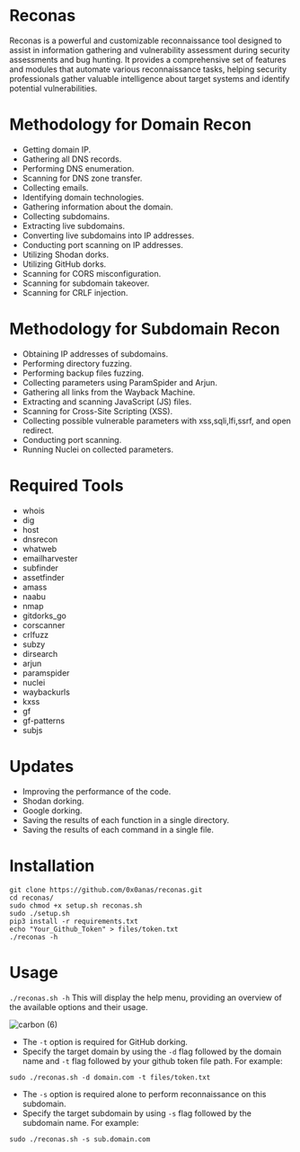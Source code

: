 # Reconas
Reconas is a powerful and customizable reconnaissance tool designed to assist in information gathering and vulnerability assessment during security assessments and bug hunting. It provides a comprehensive set of features and modules that automate various reconnaissance tasks, helping security professionals gather valuable intelligence about target systems and identify potential vulnerabilities.
# Methodology for Domain Recon
- Getting domain IP.
- Gathering all DNS records.
- Performing DNS enumeration.
- Scanning for DNS zone transfer.
- Collecting emails.
- Identifying domain technologies.
- Gathering information about the domain.
- Collecting subdomains.
- Extracting live subdomains.
- Converting live subdomains into IP addresses.
- Conducting port scanning on IP addresses.
- Utilizing Shodan dorks.
- Utilizing GitHub dorks.
- Scanning for CORS misconfiguration.
- Scanning for subdomain takeover.
- Scanning for CRLF injection.

# Methodology for Subdomain Recon
- Obtaining IP addresses of subdomains.
- Performing directory fuzzing.
- Performing backup files fuzzing.
- Collecting parameters using ParamSpider and Arjun.
- Gathering all links from the Wayback Machine.
- Extracting and scanning JavaScript (JS) files.
- Scanning for Cross-Site Scripting (XSS).
- Collecting possible vulnerable parameters with xss,sqli,lfi,ssrf, and open redirect.
- Conducting port scanning.
- Running Nuclei on collected parameters.

# Required Tools
- whois
- dig
- host
- dnsrecon
- whatweb
- emailharvester
- subfinder
- assetfinder
- amass
- naabu
- nmap
- gitdorks_go
- corscanner
- crlfuzz
- subzy
- dirsearch
- arjun
- paramspider
- nuclei
- waybackurls
- kxss
- gf
- gf-patterns
- subjs

# Updates
- Improving the performance of the code.
- Shodan dorking.
- Google dorking.
- Saving the results of each function in a single directory.
- Saving the results of each command in a single file.

# Installation
```
git clone https://github.com/0x0anas/reconas.git
cd reconas/
sudo chmod +x setup.sh reconas.sh
sudo ./setup.sh
pip3 install -r requirements.txt
echo "Your_Github_Token" > files/token.txt
./reconas -h
```
# Usage
`./reconas.sh -h`
This will display the help menu, providing an overview of the available options and their usage.

![carbon (6)](https://github.com/0x0anas/reconas/assets/78263620/02d1bca4-3ddf-475b-b302-136a94887e4f)


- The `-t` option is required for GitHub dorking.
- Specify the target domain by using the `-d` flag followed by the domain name and `-t` flag followed by your github token file path. For example:
```
sudo ./reconas.sh -d domain.com -t files/token.txt
```
- The `-s` option is required alone to perform reconnaissance on this subdomain.
- Specify the target subdomain by using `-s` flag followed by the subdomain name. For example:
```
sudo ./reconas.sh -s sub.domain.com
```



